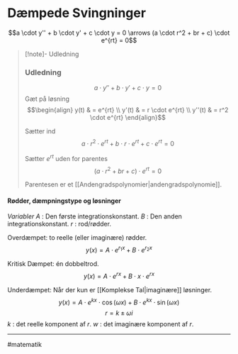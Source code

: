 # Dæmpede Svingninger

$$a \cdot y'' + b \cdot y' + c \cdot y = 0 \arrows (a \cdot r^2 + br + c) \cdot e^{rt} = 0$$

>[!note]- Udledning
>### Udledning 
>
>$$a \cdot y'' + b \cdot y' + c \cdot y = 0$$
>Gæt på løsning
>$$\begin{align}
>y(t) & = e^{rt} \\
>y'(t) & = r \cdot  e^{rt} \\
>y''(t) & = r^2 \cdot e^{rt}
>\end{align}$$
>
>Sætter ind
$$a \cdot r^2 \cdot e ^{rt} + b \cdot r \cdot e^{rt} + c \cdot e^{rt} = 0$$
>
>Sætter $e^{rt}$ uden for parentes
$$(a \cdot r^2 + br + c) \cdot e^{rt} = 0$$
>
>Parentesen er et [[Andengradspolynomier|andengradspolynomie]]. 

#### Rødder, dæmpningstype og løsninger

*Variabler*
$A$ : Den første integrationskonstant.
$B$ : Den anden integrationskonstant.
$r$ : rod/rødder.

Overdæmpet: to reelle (eller imaginære) rødder.
$$y(x) = A \cdot e^{r_1x} + B \cdot e^{r_2x}$$

Kritisk Dæmpet: én dobbeltrod.
$$y(x) = A \cdot e^{rx} + B \cdot x \cdot e^{rx}$$

Underdæmpet: Når der kun er [[Komplekse Tal|imaginære]] løsninger.
$$y(x) = A \cdot e^{kx} \cdot \cos(\omega x) + B \cdot  e^{kx} \cdot \sin(\omega x)$$
$$r = k \pm \omega i$$
$k$ : det reelle komponent af $r$.
$w$ : det imaginære komponent af $r$.

---
#matematik 